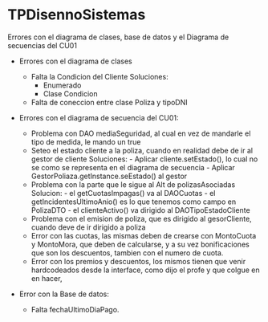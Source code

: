 # TPDisennoSistemas

Errores con el diagrama de clases, base de datos y el Diagrama de secuencias del CU01
- Errores con el diagrama de clases
  - Falta la Condicion del Cliente
    Soluciones:
      - Enumerado
      - Clase Condicion
  - Falta de coneccion entre clase Poliza y tipoDNI

- Errores con el diagrama de secuencia del CU01:
  - Problema con DAO mediaSeguridad, al cual en vez de mandarle el tipo de medida, le mando un true
  - Seteo el estado cliente a la poliza, cuando en realidad debe de ir al gestor de cliente
      Soluciones:
        - Aplicar cliente.setEstado(), lo cual no se como se representa en el diagrama de secuencia
        - Aplicar GestorPoliaza.getInstance.seEstado() al gestor
  - Problema con la parte que le sigue al Alt de polizasAsociadas
      Solucion:
        - el getCuotasImpagas() va al DAOCuotas
        - el getIncidentesUltimoAnio() es lo que tenemos como campo en PolizaDTO
        - el clienteActivo() va dirigido al DAOTipoEstadoCliente
  - Problema con el emision de poliza, que es dirigido al gesorCliente, cuando deve de ir dirigido a poliza
  - Error con las cuotas, las mismas deben de crearse con MontoCuota y MontoMora, que deben de calcularse, y a su vez bonificaciones que son los descuentos, tambien con el numero de cuota.
  - Error con los premios y descuentos, los mismos tienen que venir hardcodeados desde la interface, como dijo el profe y que colgue en en hacer, 

- Error con la Base de datos:
  - Falta fechaUltimoDiaPago.
